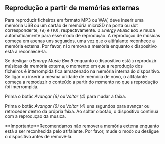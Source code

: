 ## Reprodução a partir de memórias externas

Para reproduzir ficheiros em formato MP3 ou WAV, deve inserir uma memória USB ou um cartão de memória microSD na porta ou slot correspondente, (9) e (10), respectivamente. O *Energy Music Box 9* muda automaticamente para esse modo de reprodução. A reproduçao de músicas começa em apenas uns segundos, uma vez que o altifalante reconhece a memória externa. Por favor, não remova a memória enquanto o dispositivo está a reconhecê-la.

Se desligar o *Energy Music Box 9* enquanto o dispositivo está a reproduzir músicas da memória externa, o momento em que a reprodução dos ficheiros é interrompida fica armazenado na memória interna do dispositivo. Se ligar ou inserir a mesma unidade de memória de novo, o altifalante começa a reproduzir o conteúdo a partir do momento no que a reprodução foi interrompida.

Prima o botão *Avançar (6)* ou *Voltar (4)* para mudar a faixa. 

Prima o botão *Avançar (6)* ou *Voltar (4)* uns segundos para avançar ou retroceder dentro da própria faixa. Ao soltar o botão, o dispositivo continua com a reprodução da música.

**Importante:**Recomendamos não remover a memória externa enquanto está a ser reconhecida pelo altifalante.  Por favor, mude o modo ou desligue o dispositivo antes de removê-la.





